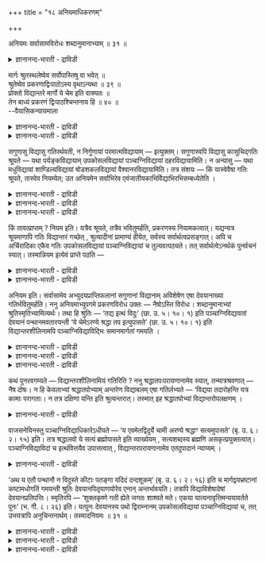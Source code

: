 +++
title = "१८ अनियमाधिकरणम्"

+++

अनियमः सर्वासामविरोधः शब्दानुमानाभ्याम् ॥ ३१ ॥  
<details><summary>ज्ञानानन्द-भारती - द्राविडी</summary>

अनियम: सर्वासामविरोद: सप्ताऩुमाऩाप्याम् ॥ ३१ ॥
</details>

मार्गः श्रुतस्थलेष्वेव सर्वोपास्तिषु वा भवेत् ॥  
श्रुतेष्वेव प्रकरणाद्विःपाठोऽस्य वृथाऽन्यथा ॥ ३९ ॥  
प्रोक्तो विद्यान्तरे मार्गो ये चेम इति वाक्यतः ॥  
तेन बाध्यं प्रकरणं द्विःपाठश्चिन्तनाय हि ॥ ४० ॥  
--वैयासिकन्यायमाला

<details><summary>ज्ञानानन्द-भारती - द्राविडी</summary>

मार्क्कम् सॊल्लप्पट्टिरुक्कुम् इडङ्गळिल् मात्तिरम् उण्डा? अल्लदु ऎल्ला
उबासऩैगळ् विषयत्तिलुमा? पिरगरणमायिरुप्पदाल्, सॊऩ्ऩ इडङ्गळिल् ताऩ्।
अप्पडि यिल्लैयाऩाल् इरण्डु तरम् सॊल्वदु वीणागिविडुम्।
</details>

<details><summary>ज्ञानानन्द-भारती - द्राविडी</summary>

सॊल्लप्पडुम् मार्क्कम् वेऱु वित्तैक्कुम् ताऩ्, "ऎन्द इवर्गळ्" ऎऩ्ऱु
वाक्कियमिरुप्पदाल्। अदऩाल् पिरगरणम् पादिक्कप्पडुगिऱदु। इरण्डु तरम्
सॊल्वदु सिन्द ऩैक्कागवे ताऩ्।
</details>

सगुणासु विद्यासु गतिरर्थवती, न निर्गुणायां परमात्मविद्यायाम् —
इत्युक्तम्। सगुणास्वपि विद्यासु कासुचिद्गतिः श्रूयते — यथा
पर्यङ्कविद्यायाम् उपकोसलविद्यायां पञ्चाग्निविद्यायां दहरविद्यायामिति। न
अन्यासु — यथा मधुविद्यायां शाण्डिल्यविद्यायां षोडशकलविद्यायां
वैश्वानरविद्यायामिति। तत्र संशयः — किं यास्वेवैषा गतिः श्रूयते, तास्वेव
नियम्येत; उत अनियमेन सर्वाभिरेव एवंजातीयकाभिर्विद्याभिरभिसम्बध्येतेति ।

<details><summary>ज्ञानानन्द-भारती - द्राविडी</summary>

(सान्दोक्य उबनिषत्तिल् पञ्जाक्ऩि वित्यैयि लुम् उबगोसल वित्यैयिलुम्
अर्सिरादिमार्क्कम् कूऱप् पट्टिरुक्किऱदु। साण्डिल्य वित्यै, वैच्वानर
वित्यै मुदलाऩवैगळिल् कूऱप्पडविल्लै। इङ्गु ऎङ्गु उत्तरमार्गम्
कूऱप्पट्टिरुक्किऱदो अङ्गु ताऩ्, मऱ्ऱ वित्यैगळिल् किडैयादु ऎऩ्ऱु नियममा
अल्लदु ऎल्ला इडङ्गळिलुम् सेर्त्तुक्कॊळ्ळवेण्डुमा ऎऩऱु संसयम्। पिरगरण
पिरमाणत्ताल् अन्द इडत्तिल् ताऩ् ऎऩ्ऱु नियमम् ऎल्ला इडङ्गळिलुम्
सेर्त्तुक्कॊण्डाल् ऒरु इडत्तिल् सॊऩ्ऩाल् पोदुम् वेऱु इडत्तिल्
तिरुप्पिच्चॊल्लवेण्डिय अवसियमिल्लै ऎऩ्ऱु पूर्वबक्षम्।
</details>

<details><summary>ज्ञानानन्द-भारती - द्राविडी</summary>

पञ्जाक्ऩि वित्यैयिल् पॊदुवाग उबासगर्ग ळुक्कुम् उत्तरमार्क्कम् ऎऩ्ऱु
कूऱियिरुप्पदाल् ऎल्ला वित्यैगळिलुम् उत्तरमार्क्कत्तै सेर्त्तुक्कॊळ्ळ
वेण्डुम्। इरण्डु तडवै सॊऩ्ऩदु तियाऩत्तिल्मार्क् कत्तैयुम्
सेर्त्तुक्कॊळ्वदऱ्काग ऎऩ्ऱु सित्तान्दम्)।
</details>

<details><summary>ज्ञानानन्द-भारती - द्राविडी</summary>

सगुणमाऩ वित्यैगळिल् कदियाऩदु पिरयो जऩम् उळ्ळदु, निर्गुणमायुळ्ळ परमात्म
वित्यैयिल् इल्लै, ऎऩ्ऱु सॊल्लप्पट्टदु। सगुणमाऩ वित्यैग ळिलेये सिलवैगळिल्
कदि सॊल्लप्पडुगिऱदु, अदावदु पर्यङ्ग वित्यैयिलुम्, उबगोसल वित्यैयिलुम्,
पञ्जाक्ऩि वित्यैयिलुम्। तहर वित्यैयिलुम्, मऱ्ऱवैगळिल् सॊल्लप्पडविल्लै।
अदावदु मदु वित्यैयिलुम्, साण्डिल्य वित्तैयिलुम् षोडसगल वित्यैयिलुम्,
वैसुवानर वित्यैयिलुम्। अदिल् सन्दे हम्-इन्द कदि ऎन्द वित्यैगळिल्
सॊल्लप्पट्टिरुक्कि ऱदो, अदु अवैगळुक्कु मात्तिरम् ताऩ् ऎऩ्ऱु नियमिक्कप्
पडुगिऱदा? अल्लदु, नियममिल्लामल्, इदु पोल् उळ्ळ ऎल्ला वित्यैगळुडऩुम्
सम्बन्दप्पडुगिऱदा? ऎऩ्ऱु।
</details>

किं तावत्प्राप्तम् ? नियम इति। यत्रैव श्रूयते, तत्रैव भवितुमर्हति,
प्रकरणस्य नियामकत्वात्। यद्यन्यत्र श्रूयमाणापि गतिः विद्यान्तरं गच्छेत्
, श्रुत्यादीनां प्रामाण्यं हीयेत, सर्वस्य सर्वार्थत्वप्रसङ्गात्। अपि च
अर्चिरादिका एकैव गतिः उपकोसलविद्यायां पञ्चाग्निविद्यायां च
तुल्यवत्पठ्यते। तत् सर्वार्थत्वेऽनर्थकं पुनर्वचनं स्यात्। तस्मान्नियम
इत्येवं प्राप्ते पठति —

<details><summary>ज्ञानानन्द-भारती - द्राविडी</summary>

पूर्वबक्षम्: ऎदु किडैक्किऱदु? नियमम् ऎऩ्ऱु। ऎङ्गे सॊल्लप्पट्टिरुक्किऱदो,
अङ्गे मात्तिरम् इरुप्पदु ताऩ् नियायम्, पिरगरणत्तिऱ्कु नियमिक्कुम्
तऩ्मैयुळ्ळदाल्। वेऱिडत्तिल् सॊल्लप्पडुगिऱ कदि वेऱु वित्यैयुडऩुम्
सेरुमेयाऩाल्, सुरुदि (नेरिल् सॊल्वदु) मुदलाऩवैगळुक्कुप् पिरामाण्यम् पोय्
विडुम्, ऎल्लाम् ऎल्लावऱ्ऱिऱ्कुमाग ऎऩ्ऱु एऱ्पडुमाऩ तिऩाल्।
</details>

<details><summary>ज्ञानानन्द-भारती - द्राविडी</summary>

मेलुम्, उबगोसल वित्यैयिलुम् पञ्जाक्ऩि वित्यैयिलुम् ऒरे अर्सिरादि कदि ऒरे
मादिरियागच् चॊल्लप्पडुगिऱदु। ऎल्लावऱ्ऱिऱ्कुमाग ऎऩ्ऱाल् मऱुबडियुम्
सॊल्वदु वीण् ऎऩ्ऱु आगिविडुम्। आगैयाल् नियमम् ताऩ् ऎऩ्ऱु,
</details>

अनियम इति। सर्वासामेव अभ्युदयप्राप्तिफलानां सगुणानां विद्यानाम्
अविशेषेण एषा देवयानाख्या गतिर्भवितुमर्हति। ननु अनियमाभ्युपगमे
प्रकरणविरोध उक्तः — नैषोऽस्ति विरोधः। शब्दानुमानाभ्यां
श्रुतिस्मृतिभ्यामित्यर्थः। तथा हि श्रुतिः — ‘तद्य इत्थं विदुः’ (छा. उ.
५। १०। १) इति पञ्चाग्निविद्यावतां देवयानं पन्थानमवतारयन्ती ‘ये
चेमेऽरण्ये श्रद्धा तप इत्युपासते’ (छा. उ. ५। १०। १) इति
विद्यान्तरशीलिनामपि पञ्चाग्निविद्याविद्भिः समानमार्गतां गमयति ।

<details><summary>ज्ञानानन्द-भारती - द्राविडी</summary>

सित्तान्दम्: इव्विदम् वरुम्बोदु सॊल्गिऱार्। “नियमिल्लै” ऎऩ्ऱु,
अप्युदयत्तै अडैय वेण्डियदै पलऩायुडैय ऎल्ला सगुण वित्यै कळुक्कुमे।
वित्यासमऩ्ऩियिल्, तेवयाऩम् ऎऩ्ऱु पॆयरुळ्ळ इन्द कदि इरुप्पदु नियायम्।
</details>

<details><summary>ज्ञानानन्द-भारती - द्राविडी</summary>

नियमत्तै ऒप्पुक्कॊळ्ळादबोऩाल् पिरगरणत् तिऱ्कु विरोदम् ऎऩ्ऱु
सॊल्लप्पट्टदे ऎऩ्ऱाल्, इन्द “विरोदमिल्लै” “सप्तम्, अऩुमाऩम् इवैगळाल्”
सुरुदि स्मिरुदि इवैगळिरुप्पदाल् ऎऩ्ऱु अर्त्तम्।
</details>

<details><summary>ज्ञानानन्द-भारती - द्राविडी</summary>

अप्पडिये सुरुदि “अदिल् ऎवर्गळ् इव्विदम् अऱिगिऱार्गळो"
(सान्दोक्यम्।V-१०-१) ऎऩ्ऱु पञ्जाक्ऩि वित्यैयुळ्ळवर्गळुक्कु तेवयाऩ
मार्क्कत्तै सॊल्गि ऱदाय्, “ऎन्द इवर्गळुम् अरण्यत्तिल् सिरत्तैयुम् तबस्
ऎऩ्ऱु उबासिक्किऱार्गळो" (सान्दोक्यम्।V-१०-१) ऎऩ्ऱु मऱ्ऱ वित्यैयै
अप्यसिक्किऱवर् कळुक्कुम् पञ्जाक्ऩि वित्यैयै अऱिन्दवर्गळुडऩ् समाऩमाऩ
(ऒरे) मार्क्कमुडैय तऩ्मैयै अऱिविक्किऱदु।
</details>

कथं पुनरवगम्यते — विद्यान्तरशीलिनामियं गतिरिति ? ननु
श्रद्धातपःपरायणानामेव स्यात्, तन्मात्रश्रवणात् — नैष दोषः। न हि
केवलाभ्यां श्रद्धातपोभ्याम् अन्तरेण विद्याबलम् एषा गतिर्लभ्यते —
‘विद्यया तदारोहन्ति यत्र कामाः परागताः। न तत्र दक्षिणा यन्ति इति
श्रुत्यन्तरात्। तस्मात् इह श्रद्धातपोभ्यां विद्यान्तरोपलक्षणम् ।

<details><summary>ज्ञानानन्द-भारती - द्राविडी</summary>

इन्द कदि सॊऩ्ऩदु "मऱ्ऱ वित्यैयुळ्ळवर्ग ळुक्कु” ऎऩ्ऱु ऎप्पडि
अऱियप्पडुगिऱदु? सिरत्तै तबस् इवैगळिल् ईडुबडुगिऱवर्गळुक्कु मात्तिरम् ताऩे
एऱ्पडुम्, अवर्गळै मात्तिरम् सॊल्लियिरुप्पदाल्? ऎऩ्ऱाल्, इदु तोषमिल्लै।
वॆऱुम् सिरत्तै तबस् इवैगळाल् मट्टुम्, वित्यैयिऩ् पलमिल्लामल्, इन्द कदि
अडैयप्पडुवदिल्लैये? “ऎङ्गे कामङ्गळ् किडैयादो अदै (पिरह्मलोगत्तै)
वित्यैयिऩाल् अडैगिऱार्गळ्। तबस्विगळायिरुन्दु ञाऩिगळायिल् लामल् तक्षिण
मार्क्कत्तिल् पोग वेण्डियवर्गळ् अङ्गे पोवदिल्लै” ऎऩ्ऱु वेऱु
सुरुदियिरुप्पदाल्। आगैयाल् इङ्गे सिरत्तै तबस् इवैगळाल् वेऱु
वित्यैगळुक्कु उबलक्षणम् (अवैगळैयुम् सेर्त्तुक् कुऱिप्पदु)।
</details>

वाजसनेयिनस्तु पञ्चाग्निविद्याधिकारेऽधीयते — ‘य एवमेतद्विदुर्ये चामी
अरण्ये श्रद्धाꣳ सत्यमुपासते’ (बृ. उ. ६। २। १५) इति। तत्र श्रद्धालवो
ये सत्यं ब्रह्मोपासते इति व्याख्येयम् , सत्यशब्दस्य ब्रह्मणि
असकृत्प्रयुक्तत्वात्। पञ्चाग्निविद्याविदां च इत्थंवित्तयैव उपात्तत्वात्
, विद्यान्तरपरायणानामेव एतदुपादानं न्याय्यम् ।

<details><summary>ज्ञानानन्द-भारती - द्राविडी</summary>

वाजसनेयिगळो, पञ्जाक्ऩि वित्यै पिरगरणत् तिल् “ऎवर्गळ् इव्विदम् इदै
अऱिगिऱार्गळो, ऎन्द इवर्गळ् अरण्यत्तिल् सिरत्तैयुडऩ् सत्यत्तै
उबासिक्किऱार्गळो” (पिरुहत्।VI-२-१५) ऎऩ्ऱु सॊल्गिऱार्गळ्। अङ्गे ऎवर्गळ्
सिरत्तैयुळ्ळवर्गळाग सत्यत्तै, पिरह्मत्तै, उबासिक्किऱार्गळो, ऎऩ्ऱु
वियाक्याऩम् सॆय्दुगॊळ्ळ वेण्डुम्। सत्यम् ऎऩ्ऱ सप्तम् पिरह्मत्तिल्
अडिक्कडि उबयोगिक्कप् पट्टिरुप् पदाल्। 'इव्विदम् अऱिन्दवर्' ऎऩ्ऱ
तऩ्मैयिऩालेये पञ्जाक्ऩि वित्यैयै अऱिन्दवर्गळ् किरहिक्कप्पट्टु विट्टदाल्
इव्विदम् सॊल्वदु मऱ्ऱ वित्यैगळिल् ईडुबट्टवर्गळैप्पऱ्ऱिदाऩ् ऎऩ्बदु
नियायम्।
</details>

‘अथ य एतौ पन्थानौ न विदुस्ते कीटाः पतङ्गा यदिदं दन्दशूकम्’ (बृ. उ. ६।
२। १६) इति च मार्गद्वयभ्रष्टानां कष्टामधोगतिं गमयन्ती श्रुतिः
देवयानपितृयाणयोरेव एनान् अन्तर्भावयति। तत्रापि विद्याविशेषादेषां
देवयानप्रतिपत्तिः। स्मृतिरपि — ‘शुक्लकृष्णे गती ह्येते जगतः शाश्वते
मते। एकया यात्यनावृत्तिमन्ययावर्तते पुनः’ (भ. गी. ८। २६) इति। यत्पुनः
देवयानस्य पथो द्विराम्नानम् उपकोसलविद्यायां पञ्चाग्निविद्यायां च, तत्
उभयत्रापि अनुचिन्तनार्थम्। तस्मादनियमः ॥ ३१ ॥

<details><summary>ज्ञानानन्द-भारती - द्राविडी</summary>

मेलुम्, “इन्द इरण्डु मार्क्कङ्गळैयुम् ऎवर्गळ् अऱियविल्लैयो
(अडैगिऱदिल्लैयो) अवर्गळ् पुऴुक्कळ् पदङ्गङ्गळ् ऎन्द इन्द पाम्बु"
(पिरुहत्।VI-२-१६) ऎऩ्ऱु इरण्डु मार्क्कङ्गळुम् इल्ला तवर्गळुक्कु
कष्टमायुळ्ळ कीऴे पोवदैच् चॊल्वदाऩदु तेवयाऩम् पित्रुयाऩम्
इवैयिरण्डिऱ्कुळ्ळेये इवर्गळुक्कु उळ्ळडक्कमॆऩ्ऱु काट्टुगिऱदु। अङ्गेयुम्
वित्यैयॆऩ्ऱ विसेषमिरुप्पदाल् इवर्गळुक्कु तेवयाऩत्तै अडैदल्।
</details>

<details><summary>ज्ञानानन्द-भारती - द्राविडी</summary>

स्मिरुदियुम्गूड "जगत्तिऱ्कु वॆळुप्पु, कऱुप्पु ऎऩ्ऱ इन्द इरण्डु कदिगळ्
सासुवदमाग करुदप् पडुगिऩ्ऱऩ। ऒऩ्ऱिऩाल् तिरुम्बिवराद इडम् सॆल्गिऱार्गळ्।
मऱ्ऱदिऩाल् तिरुम्बि वरुगिऱार्गळ्” (कीदै।VIII;२६) ऎऩ्ऱु इरुक्किऱदु।
</details>

<details><summary>ज्ञानानन्द-भारती - द्राविडी</summary>

उबगोसल वित्यैयिलुम्, पञ्जाक्ऩि वित्यैयि लुमाग तेवयाऩमागिऱ अर्च्चिरादि
मार्क्कत्तिऱ्कु इरण्डु तरम् सॊल्लियिरुप्पदु ऎदुवो, अदु इरण्डु
इडङ्गळिलुमे त्याऩम् सॆय्वदऱ्काग। आगैयाल् नियमम् इल्लै।
</details>


